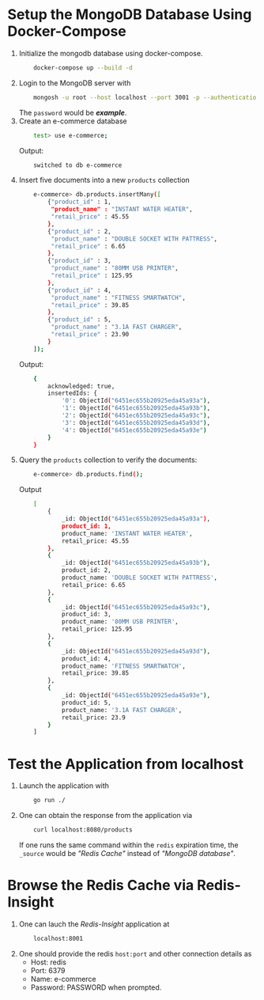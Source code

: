 # Setup the MongoDB Database Using Docker-Compose
1.  Initialize the mongodb database using docker-compose.
    ```bash
        docker-compose up --build -d
    ```
2.  Login to the MongoDB server with
    ```bash
        mongosh -u root --host localhost --port 3001 -p --authenticationDatabase admin
    ```
    The `password` would be ***example***.
3.  Create an e-commerce database
    ```bash
        test> use e-commerce;
    ```
    Output:
    ```bash
        switched to db e-commerce
    ```
4.  Insert five documents into a new `products` collection
    ```bash
        e-commerce> db.products.insertMany([
            {"product_id" : 1,
             "product_name" : "INSTANT WATER HEATER",
             "retail_price" : 45.55
            },
            {"product_id" : 2,
             "product_name" : "DOUBLE SOCKET WITH PATTRESS",
             "retail_price" : 6.65
            },
            {"product_id" : 3,
             "product_name" : "80MM USB PRINTER",
             "retail_price" : 125.95
            },
            {"product_id" : 4,
             "product_name" : "FITNESS SMARTWATCH",
             "retail_price" : 39.85
            },
            {"product_id" : 5,
             "product_name" : "3.1A FAST CHARGER",
             "retail_price" : 23.90
            }
        ]);
    ```
    Output:
    ```bash
        {
            acknowledged: true,
            insertedIds: {
                '0': ObjectId("6451ec655b20925eda45a93a"),
                '1': ObjectId("6451ec655b20925eda45a93b"),
                '2': ObjectId("6451ec655b20925eda45a93c"),
                '3': ObjectId("6451ec655b20925eda45a93d"),
                '4': ObjectId("6451ec655b20925eda45a93e")
            }
        }
    ```
5.  Query the `products` collection to verify the documents:
    ```bash
        e-commerce> db.products.find();
    ```
    Output
    ```bash
        [
            {
                _id: ObjectId("6451ec655b20925eda45a93a"),
                product_id: 1,
                product_name: 'INSTANT WATER HEATER',
                retail_price: 45.55
            },
            {
                _id: ObjectId("6451ec655b20925eda45a93b"),
                product_id: 2,
                product_name: 'DOUBLE SOCKET WITH PATTRESS',
                retail_price: 6.65
            },
            {
                _id: ObjectId("6451ec655b20925eda45a93c"),
                product_id: 3,
                product_name: '80MM USB PRINTER',
                retail_price: 125.95
            },
            {
                _id: ObjectId("6451ec655b20925eda45a93d"),
                product_id: 4,
                product_name: 'FITNESS SMARTWATCH',
                retail_price: 39.85
            },
            {
                _id: ObjectId("6451ec655b20925eda45a93e"),
                product_id: 5,
                product_name: '3.1A FAST CHARGER',
                retail_price: 23.9
            }
        ]
    ```

# Test the Application from localhost
1.  Launch the application with
    ```bash
        go run ./
    ```
2.  One can obtain the response from the application via
    ```bash
        curl localhost:8080/products
    ```
    If one runs the same command within the `redis` expiration time, the `_source` would be _"Redis Cache"_ instead of _"MongoDB database"_.

# Browse the Redis Cache via Redis-Insight
1.  One can lauch the _Redis-Insight_ application at
    ```bash
        localhost:8001
    ```
2.  One should provide the redis `host:port` and other connection details as
    -   Host:     redis
    -   Port:     6379
    -   Name:     e-commerce
    -   Password: PASSWORD
    when prompted.